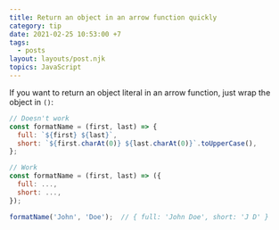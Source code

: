 ```yaml
---
title: Return an object in an arrow function quickly
category: tip
date: 2021-02-25 10:53:00 +7
tags:
  - posts
layout: layouts/post.njk
topics: JavaScript
---
```


If you want to return an object literal in an arrow function, just wrap the object in `()`:

```js
// Doesn't work
const formatName = (first, last) => {
  full: `${first} ${last}`,
  short: `${first.charAt(0)} ${last.charAt(0)}`.toUpperCase(),
};

// Work
const formatName = (first, last) => ({
  full: ...,
  short: ...,
});

formatName('John', 'Doe');  // { full: 'John Doe', short: 'J D' }
```